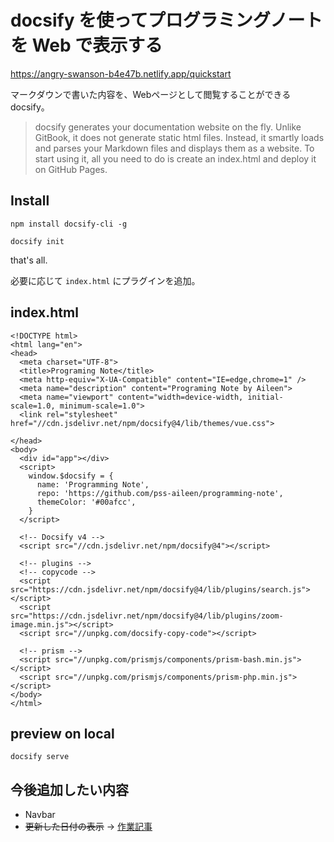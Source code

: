 # docsify を使ってプログラミングノートを Web で表示する

https://angry-swanson-b4e47b.netlify.app/quickstart

マークダウンで書いた内容を、Webページとして閲覧することができる docsify。

> docsify generates your documentation website on the fly. Unlike GitBook, it does not generate static html files. Instead, it smartly loads and parses your Markdown files and displays them as a website. To start using it, all you need to do is create an index.html and deploy it on GitHub Pages.

## Install
```
npm install docsify-cli -g
```

```
docsify init
```

that's all.

必要に応じて `index.html` にプラグインを追加。

## index.html

```
<!DOCTYPE html>
<html lang="en">
<head>
  <meta charset="UTF-8">
  <title>Programing Note</title>
  <meta http-equiv="X-UA-Compatible" content="IE=edge,chrome=1" />
  <meta name="description" content="Programing Note by Aileen">
  <meta name="viewport" content="width=device-width, initial-scale=1.0, minimum-scale=1.0">
  <link rel="stylesheet" href="//cdn.jsdelivr.net/npm/docsify@4/lib/themes/vue.css">

</head>
<body>
  <div id="app"></div>
  <script>
    window.$docsify = {
      name: 'Programming Note',
      repo: 'https://github.com/pss-aileen/programming-note',
      themeColor: '#00afcc',
    }
  </script>

  <!-- Docsify v4 -->
  <script src="//cdn.jsdelivr.net/npm/docsify@4"></script>

  <!-- plugins -->
  <!-- copycode -->
  <script src="https://cdn.jsdelivr.net/npm/docsify@4/lib/plugins/search.js"></script>
  <script src="https://cdn.jsdelivr.net/npm/docsify@4/lib/plugins/zoom-image.min.js"></script>
  <script src="//unpkg.com/docsify-copy-code"></script>
  
  <!-- prism -->
  <script src="//unpkg.com/prismjs/components/prism-bash.min.js"></script>
  <script src="//unpkg.com/prismjs/components/prism-php.min.js"></script>
</body>
</html>
```

## preview on local
```
docsify serve 
```

## 今後追加したい内容
- Navbar
- ~~更新した日付の表示~~ → [作業記事](/others/docsify_modidate.md)
